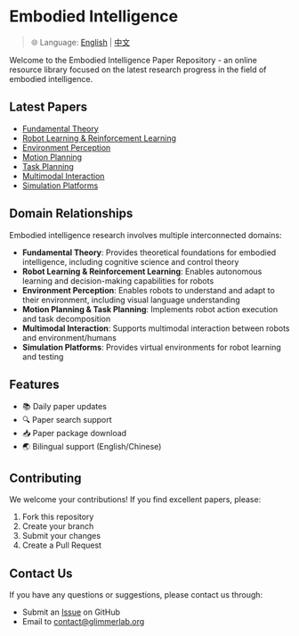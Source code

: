 # Embodied Intelligence

> 🌐 Language: [English](index_en.md) | [中文](index.md)

Welcome to the Embodied Intelligence Paper Repository - an online resource library focused on the latest research progress in the field of embodied intelligence.

## Latest Papers

- [Fundamental Theory](fundamental-theory_en.md)
- [Robot Learning & Reinforcement Learning](robot-learning_en.md)
- [Environment Perception](environment-perception_en.md)
- [Motion Planning](motion-planning_en.md)
- [Task Planning](task-planning_en.md)
- [Multimodal Interaction](multimodal-interaction_en.md)
- [Simulation Platforms](simulation-platforms_en.md)

## Domain Relationships

Embodied intelligence research involves multiple interconnected domains:

- **Fundamental Theory**: Provides theoretical foundations for embodied intelligence, including cognitive science and control theory
- **Robot Learning & Reinforcement Learning**: Enables autonomous learning and decision-making capabilities for robots
- **Environment Perception**: Enables robots to understand and adapt to their environment, including visual language understanding
- **Motion Planning & Task Planning**: Implements robot action execution and task decomposition
- **Multimodal Interaction**: Supports multimodal interaction between robots and environment/humans
- **Simulation Platforms**: Provides virtual environments for robot learning and testing

## Features

- 📚 Daily paper updates
- 🔍 Paper search support
- 📥 Paper package download
- 🌏 Bilingual support (English/Chinese)

## Contributing

We welcome your contributions! If you find excellent papers, please:

1. Fork this repository
2. Create your branch
3. Submit your changes
4. Create a Pull Request

## Contact Us

If you have any questions or suggestions, please contact us through:

- Submit an [Issue](https://github.com/GlimmerLab/Awesome-Embodied-AI/issues) on GitHub
- Email to [contact@glimmerlab.org](mailto:contact@glimmerlab.org)